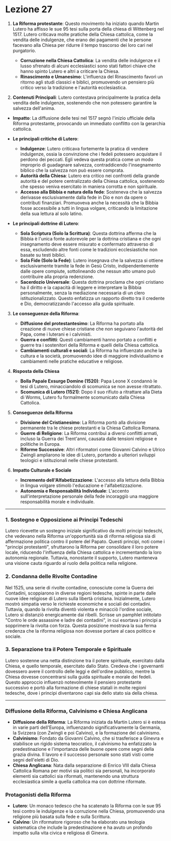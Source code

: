 # Lezione 27
1. **La Riforma protestante**: Questo movimento ha iniziato quando Martin Lutero ha affisso le sue 95 tesi sulla porta della chiesa di Wittenberg nel 1517. Lutero criticava molte pratiche della Chiesa cattolica, come la vendita delle indulgenze, che erano dei pagamenti che le persone facevano alla Chiesa per ridurre il tempo trascorso dei loro cari nel purgatorio.

   - **Corruzione nella Chiesa Cattolica**: La vendita delle indulgenze e il lusso sfrenato di alcuni ecclesiastici sono stati fattori chiave che hanno spinto Lutero e altri a criticare la Chiesa.
   - **Rinascimento e Umanesimo**: L'influenza del Rinascimento favorì un ritorno agli studi classici e biblici, promuovendo un pensiero più critico verso la tradizione e l'autorità ecclesiastica.

2.  **Contenuti Principali**: Lutero contestava principalmente la pratica della vendita delle indulgenze, sostenendo che non potessero garantire la salvezza dell'anima.
   - **Impatto**: La diffusione delle tesi nel 1517 segnò l'inizio ufficiale della Riforma protestante, provocando un immediato conflitto con la gerarchia cattolica.

- **Le principali critiche di Lutero**:
   - **Indulgenze**: Lutero criticava fortemente la pratica di vendere indulgenze, ossia la convinzione che i fedeli potessero acquistare il perdono dei peccati. Egli vedeva questa pratica come un modo improprio di guadagnare salvezza, contraddicendo l'insegnamento biblico che la salvezza non può essere comprata.
   - **Autorità della Chiesa**: Lutero era critico nei confronti della grande autorità e del potere centralizzato della Chiesa cattolica, sostenendo che spesso veniva esercitato in maniera corrotta e non spirituale.
   - **Accesso alla Bibbia e natura della fede**: Sosteneva che la salvezza derivasse esclusivamente dalla fede in Dio e non da opere o contributi finanziari. Promuoveva anche la necessità che la Bibbia fosse accessibile a tutti in lingua volgare, criticando la limitazione della sua lettura al solo latino.

- **Le principali dottrine di Lutero**:
   - **Sola Scriptura (Solo la Scrittura)**: Questa dottrina afferma che la Bibbia è l'unica fonte autorevole per la dottrina cristiana e che ogni insegnamento deve essere misurato e confermato attraverso di essa, escludendo altre fonti come le tradizioni ecclesiastiche non basate su testi biblici.
   - **Sola Fide (Solo la Fede)**: Lutero insegnava che la salvezza si ottiene esclusivamente tramite la fede in Gesù Cristo, indipendentemente dalle opere compiute, sottolineando che nessun atto umano può contribuire alla propria redenzione.
   - **Sacerdozio Universale**: Questa dottrina proclama che ogni cristiano ha il diritto e la capacità di leggere e interpretare la Bibbia personalmente, senza la mediazione necessaria di un clero istituzionalizzato. Questo enfatizza un rapporto diretto tra il credente e Dio, democratizzando l'accesso alla guida spirituale.

3. **Le conseguenze della Riforma**:
   - **Diffusione del protestantesimo**: La Riforma ha portato alla creazione di nuove chiese cristiane che non seguivano l'autorità del Papa, come i luterani e i calvinisti.
   - **Guerra e conflitti**: Questi cambiamenti hanno portato a conflitti e guerre tra i sostenitori della Riforma e quelli della Chiesa cattolica.
   - **Cambiamenti culturali e sociali**: La Riforma ha influenzato anche la cultura e la società, promuovendo idee di maggiore individualismo e cambiamenti nelle pratiche educative e religiose.

4. **Risposta della Chiesa**
   - **Bolla Papale Exsurge Domine (1520)**: Papa Leone X condannò le tesi di Lutero, minacciandolo di scomunica se non avesse ritrattato.
   - **Scomunica di Lutero (1521)**: Dopo il suo rifiuto a ritrattare alla Dieta di Worms, Lutero fu formalmente scomunicato dalla Chiesa Cattolica.

5. **Conseguenze della Riforma**
   - **Divisione del Cristianesimo**: La Riforma portò alla divisione permanente tra le chiese protestanti e la Chiesa Cattolica Romana.
   - **Guerre di Religione**: La Riforma contribuì a diversi conflitti armati, incluso la Guerra dei Trent'anni, causata dalle tensioni religiose e politiche in Europa.
   - **Riforme Successive**: Altri riformatori come Giovanni Calvino e Ulrico Zwingli ampliarono le idee di Lutero, portando a ulteriori sviluppi teologici e istituzionali nelle chiese protestanti.

6. **Impatto Culturale e Sociale**
   - **Incremento dell'Alfabetizzazione**: L'accesso alla lettura della Bibbia in lingua volgare stimolò l'educazione e l'alfabetizzazione.
   - **Autonomia e Responsabilità Individuale**: L'accento sull'interpretazione personale della fede incoraggiò una maggiore responsabilità morale e individuale.

---
### 1. **Sostegno e Opposizione ai Principi Tedeschi**
Lutero ricevette un sostegno iniziale significativo da molti principi tedeschi, che vedevano nella Riforma un'opportunità sia di riforma religiosa sia di affermazione politica contro il potere del Papato. Questi principi, noti come i "principi protestanti", sfruttarono la Riforma per consolidare il loro potere locale, riducendo l'influenza della Chiesa cattolica e incrementando la loro autonomia regionale. Tuttavia, nonostante il supporto, Lutero manteneva una visione cauta riguardo al ruolo della politica nella religione.

### 2. **Condanna delle Rivolte Contadine**
Nel 1525, una serie di rivolte contadine, conosciute come la Guerra dei Contadini, scoppiarono in diverse regioni tedesche, spinte in parte dalle nuove idee religiose di Lutero sulla libertà cristiana. Inizialmente, Lutero mostrò simpatia verso le richieste economiche e sociali dei contadini. Tuttavia, quando la rivolta diventò violenta e minacciò l'ordine sociale, Lutero si distanziò energicamente dai ribelli. Scrisse un pamphlet intitolato "Contro le orde assassine e ladre dei contadini", in cui esortava i principi a sopprimere la rivolta con forza. Questa posizione mostrava la sua ferma credenza che la riforma religiosa non dovesse portare al caos politico e sociale.

### 3. **Separazione tra il Potere Temporale e Spirituale**
Lutero sostenne una netta distinzione tra il potere spirituale, esercitato dalla Chiesa, e quello temporale, esercitato dallo Stato. Credeva che i governanti dovessero avere il controllo delle leggi e dell'ordine pubblico, mentre la Chiesa dovesse concentrarsi sulla guida spirituale e morale dei fedeli. Questo approccio influenzò notevolmente il pensiero protestante successivo e portò alla formazione di chiese statali in molte regioni tedesche, dove i principi diventarono capi sia dello stato sia della chiesa.

---
### Diffusione della Riforma, Calvinismo e Chiesa Anglicana
- **Diffusione della Riforma**: La Riforma iniziata da Martin Lutero si è estesa in varie parti dell'Europa, influenzando significativamente la Germania, la Svizzera (con Zwingli e poi Calvino), e la formazione del calvinismo.
- **Calvinismo**: Fondato da Giovanni Calvino, che si trasferisce a Ginevra e stabilisce un rigido sistema teocratico, il calvinismo ha enfatizzato la predestinazione e l'importanza delle buone opere come segni della grazia divina. Il lavoro e il successo personale sono stati visti come segni dell'eletti di Dio.
- **Chiesa Anglicana**: Nata dalla separazione di Enrico VIII dalla Chiesa Cattolica Romana per motivi sia politici sia personali, ha incorporato elementi sia cattolici sia riformati, mantenendo una struttura ecclesiastica simile a quella cattolica ma con dottrine riformate.

### Protagonisti della Riforma
- **Lutero**: Un monaco tedesco che ha scatenato la Riforma con le sue 95 tesi contro le indulgenze e la corruzione nella Chiesa, promuovendo una religione più basata sulla fede e sulla Scrittura.
- **Calvino**: Un riformatore rigoroso che ha elaborato una teologia sistematica che include la predestinazione e ha avuto un profondo impatto sulla vita civica e religiosa di Ginevra.
